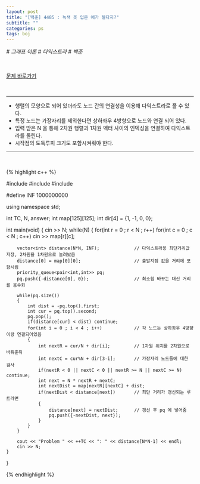 ```yaml
---
layout: post
title: "[백준] 4485 : 녹색 옷 입은 애가 젤다지?"
subtitle: ""
categories: ps
tags: boj
---
```


*# 그래프 이론 # 다익스트라 # 백준*

<br>

[문제 바로가기](https://www.acmicpc.net/problem/4485)

<br>

---

- 행렬의 모양으로 되어 있더라도 노드 간의 연결성을 이용해 다익스트라로 풀 수 있다.
- 특정 노드는 가장자리를 제외한다면 상하좌우 4방향으로 노드와 연결 되어 있다.
- 입력 받은 N 을 통해 2차원 행렬과 1차원 벡터 사이의 인덱싱을 연결하여 다익스트라를 돌린다.
- 시작점의 도둑루피 크기도 포함시켜줘야 한다.

---
<br>

{% highlight c++ %}

#include <iostream>
#include <vector>
#include <queue>

#define INF 1000000000

using namespace std;

int TC, N, answer;
int map[125][125];
int dir[4] = {1, -1, 0, 0};

int main(void)
{
    cin >> N;
    while(N)
    {
        for(int r = 0 ; r < N ; r++)
            for(int c = 0 ; c < N ; c++)
                cin >> map[r][c];

        vector<int> distance(N*N, INF);             // 다익스트라용 최단거리값 저장, 2차원을 1차원으로 늘려놨음
        distance[0] = map[0][0];                    // 출발지점 값을 거리에 포함시킴
        priority_queue<pair<int,int>> pq;
        pq.push({-distance[0], 0});                 // 최소힙 바꾸는 대신 거리를 음수화

        while(pq.size())
        {
            int dist = -pq.top().first;
            int cur = pq.top().second;
            pq.pop();
            if(distance[cur] < dist) continue;
            for(int i = 0 ; i < 4 ; i++)            // 각 노드는 상하좌우 4방향이랑 연결되어있음
            {
                int nextR = cur/N + dir[i];         // 1차원 위치를 2차원으로 바꿔준뒤
                int nextC = cur%N + dir[3-i];       // 가장자리 노드들에 대한 검사
                if(nextR < 0 || nextC < 0 || nextR >= N || nextC >= N) continue;
                int next = N * nextR + nextC;
                int nextDist = map[nextR][nextC] + dist;
                if(nextDist < distance[next])       // 최단 거리가 갱신되는 루트라면
                {
                    distance[next] = nextDist;      // 갱신 후 pq 에 넣어줌
                    pq.push({-nextDist, next});
                }
            }
        }

        cout << "Problem " << ++TC << ": " << distance[N*N-1] << endl;
        cin >> N;
    }
} 

{% endhighlight %}

